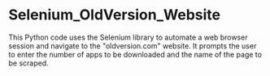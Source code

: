 # Selenium_OldVersion_Website
This Python code uses the Selenium library to automate a web browser session and navigate to the "oldversion.com" website. It prompts the user to enter the number of apps to be downloaded and the name of the page to be scraped. 
